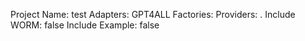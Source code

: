Project Name: test
Adapters: GPT4ALL
Factories: 
Providers: .
Include WORM: false
Include Example: false